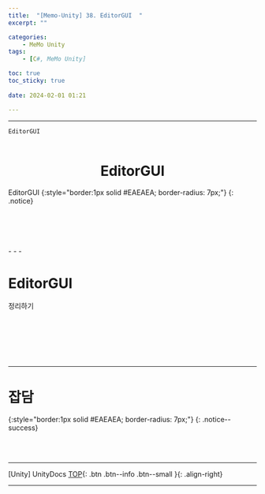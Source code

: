 ```yaml
---
title:  "[Memo-Unity] 38. EditorGUI  "
excerpt: ""

categories:
    - MeMo Unity
tags:
    - [C#, MeMo Unity]

toc: true
toc_sticky: true
 
date: 2024-02-01 01:21

---
```

- - -

`EditorGUI`
<BR><BR>

<center><H1>  EditorGUI </H1></center>
EditorGUI
{:style="border:1px solid #EAEAEA; border-radius: 7px;"}
{: .notice} 
<br><br><br><br><br><br>
- - - 


# EditorGUI  
정리하기

<br><br><br><br><br>
- - - 


# 잡담
{:style="border:1px solid #EAEAEA; border-radius: 7px;"}
{: .notice--success}  

<br><br>
- - - 

[Unity] UnityDocs
[TOP](#){: .btn .btn--info .btn--small }{: .align-right}
<br>
- - -
